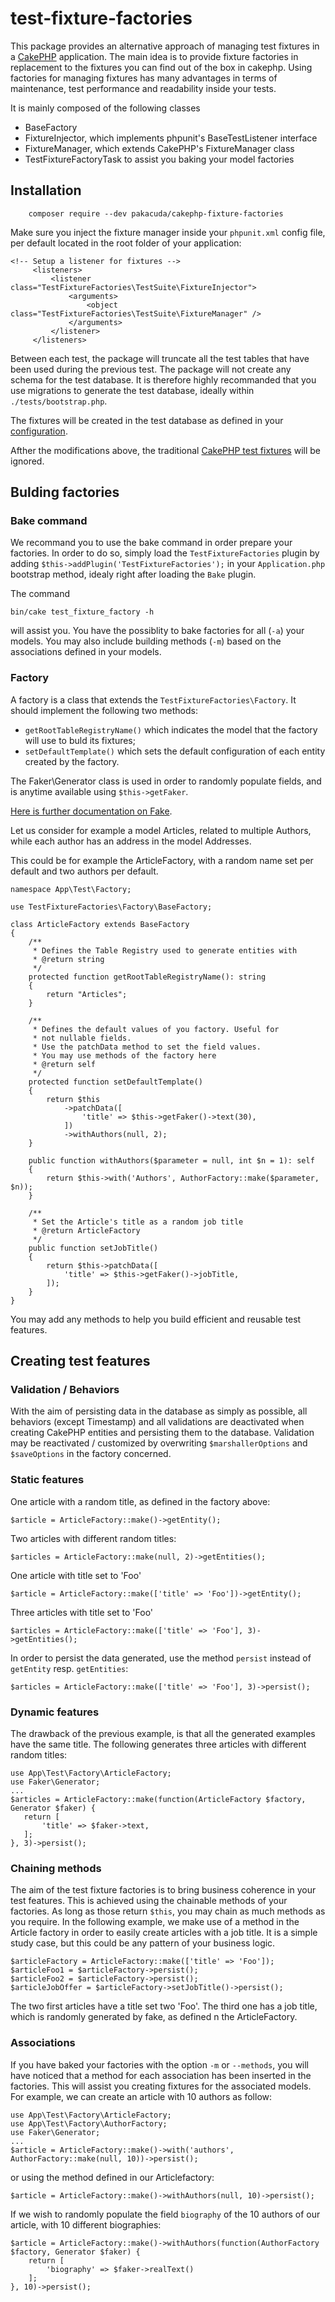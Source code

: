 # test-fixture-factories

This package provides an alternative approach of managing test fixtures in a [CakePHP](https://book.cakephp.org/4/en/development/testing.html) application. 
The main idea is to provide fixture factories in replacement to the fixtures you can find out of the box in cakephp.
Using factories for managing fixtures has many advantages in terms of maintenance, test performance and readability inside your tests.

It is mainly composed of the following classes
* BaseFactory
* FixtureInjector, which implements phpunit's BaseTestListener interface
* FixtureManager, which extends CakePHP's FixtureManager class
* TestFixtureFactoryTask to assist you baking your model factories 

## Installation

```
    composer require --dev pakacuda/cakephp-fixture-factories
```

Make sure you inject the fixture manager inside your `phpunit.xml` config file, per default located in the root folder of your application:

```
<!-- Setup a listener for fixtures -->
     <listeners>
         <listener class="TestFixtureFactories\TestSuite\FixtureInjector">
             <arguments>
                 <object class="TestFixtureFactories\TestSuite\FixtureManager" />
             </arguments>
         </listener>
     </listeners>
``` 

Between each test, the package will truncate all the test tables that have been used during the previous test.
The package will not create any schema for the test database. It is therefore highly recommanded that you use
migrations to generate the test database, ideally within `./tests/bootstrap.php`.

The fixtures will be created in the test database as defined in your [configuration](https://book.cakephp.org/4/en/development/testing.html#test-database-setup).

Afther the modifications above, the traditional [CakePHP test fixtures](https://book.cakephp.org/4/en/development/testing.html#fixtures) will be ignored.  

## Bulding factories

### Bake command

We recommand you to use the bake command in order prepare your factories. In order to do so, simply load the `TestFixtureFactories` plugin 
by adding `$this->addPlugin('TestFixtureFactories');` in your `Application.php` bootstrap method, idealy right after loading the `Bake` plugin.

The command
```
bin/cake test_fixture_factory -h
```
will assist you. You have the possiblity to bake factories for all (`-a`) your models. You may also include building methods (`-m`)
based on the associations defined in your models.

### Factory
A factory is a class that extends the `TestFixtureFactories\Factory`. It should implement the following two methods:
* `getRootTableRegistryName()`  which indicates the model that the factory will use to buld its fixtures;
* `setDefaultTemplate()`  which sets the default configuration of each entity created by the factory.

The Faker\Generator class is used in order to randomly populate fields, and is anytime available using `$this->getFaker`.

[Here is further documentation on Fake](https://github.com/fzaninotto/Faker). 

Let us consider for example a model Articles, related to multiple Authors, while each author has an address in the model Addresses.

This could be for example the ArticleFactory, with a random name set per default and two authors per default.
```$xslt
namespace App\Test\Factory;

use TestFixtureFactories\Factory\BaseFactory;

class ArticleFactory extends BaseFactory
{
    /**
     * Defines the Table Registry used to generate entities with
     * @return string
     */
    protected function getRootTableRegistryName(): string
    {
        return "Articles";
    }

    /**
     * Defines the default values of you factory. Useful for
     * not nullable fields.
     * Use the patchData method to set the field values.
     * You may use methods of the factory here
     * @return self
     */
    protected function setDefaultTemplate()
    {
        return $this
            ->patchData([
                'title' => $this->getFaker()->text(30),
            ])
            ->withAuthors(null, 2);
    }

    public function withAuthors($parameter = null, int $n = 1): self
    {
        return $this->with('Authors', AuthorFactory::make($parameter, $n));
    }

    /**
     * Set the Article's title as a random job title     
     * @return ArticleFactory
     */
    public function setJobTitle()
    {
        return $this->patchData([
            'title' => $this->getFaker()->jobTitle,
        ]);
    }
}
```
You may add any methods to help you build efficient and reusable test features.

## Creating test features

### Validation / Behaviors
With the aim of persisting data in the database as simply as possible, all behaviors (except Timestamp) and all validations
are deactivated when creating CakePHP entities and persisting them to the database. Validation may be reactivated / customized by overwriting
 `$marshallerOptions` and `$saveOptions` in the factory concerned.

### Static features

One article with a random title, as defined in the factory above:
```
$article = ArticleFactory::make()->getEntity();
``` 
Two articles with different random titles:
```
$articles = ArticleFactory::make(null, 2)->getEntities();
``` 
One article with title set to 'Foo'
```
$article = ArticleFactory::make(['title' => 'Foo'])->getEntity();
``` 
Three articles with title set to 'Foo'
```
$articles = ArticleFactory::make(['title' => 'Foo'], 3)->getEntities();
``` 

In order to persist the data generated, use the method `persist` instead of `getEntity` resp. `getEntities`:
```
$articles = ArticleFactory::make(['title' => 'Foo'], 3)->persist();
```

### Dynamic features
The drawback of the previous example, is that all the generated examples have the same title. The following
generates three articles with different random titles:
```
use App\Test\Factory\ArticleFactory;
use Faker\Generator;
...
$articles = ArticleFactory::make(function(ArticleFactory $factory, Generator $faker) {
   return [
       'title' => $faker->text,
   ];
}, 3)->persist();
```

### Chaining methods
The aim of the test fixture factories is to bring business coherence in your test features.
This is achieved using the chainable methods of your factories. As long as those return `$this`, you may chain as much
methods as you require.
In the following example, we make use of a method in the Article factory in order to easily create articles with a job title.
It is a simple study case, but this could be any pattern of your business logic. 
```
$articleFactory = ArticleFactory::make(['title' => 'Foo']);
$articleFoo1 = $articleFactory->persist();
$articleFoo2 = $articleFactory->persist();
$articleJobOffer = $articleFactory->setJobTitle()->persist();
```
 
 The two first articles have a title set two 'Foo'. The third one has a job title, which is randomly generated by fake, as defined n the
 ArticleFactory. 
 
 ### Associations
 If you have baked your factories with the option `-m` or `--methods`, you will have noticed that a method for each association
 has been inserted in the factories. This will assist you creating fixtures for the associated models. For example, we can 
 create an article with 10 authors as follow:
 ```
use App\Test\Factory\ArticleFactory;
use App\Test\Factory\AuthorFactory;
use Faker\Generator;
...
 $article = ArticleFactory::make()->with('authors', AuthorFactory::make(null, 10))->persist();
```
or using the method defined in our Articlefactory:
```
$article = ArticleFactory::make()->withAuthors(null, 10)->persist();
```

If we wish to randomly populate the field `biography` of the 10 authors of our article, with 10 different biographies:
```
$article = ArticleFactory::make()->withAuthors(function(AuthorFactory $factory, Generator $faker) {
    return [
        'biography' => $faker->realText()
    ];
}, 10)->persist();
```
 
